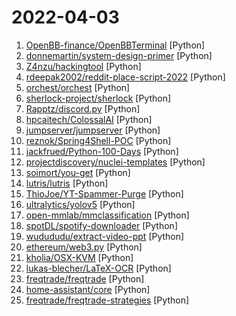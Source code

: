 # 2022-04-03

1. [OpenBB-finance/OpenBBTerminal](https://github.com/OpenBB-finance/OpenBBTerminal "Investment Research for Everyone.") [Python]
2. [donnemartin/system-design-primer](https://github.com/donnemartin/system-design-primer "Learn how to design large-scale systems. Prep for the system design interview. Includes Anki flashcards.") [Python]
3. [Z4nzu/hackingtool](https://github.com/Z4nzu/hackingtool "ALL IN ONE Hacking Tool For Hackers") [Python]
4. [rdeepak2002/reddit-place-script-2022](https://github.com/rdeepak2002/reddit-place-script-2022 "Script to draw an image onto r/place (https://www.reddit.com/r/place/)") [Python]
5. [orchest/orchest](https://github.com/orchest/orchest "Build data pipelines, the easy way 🛠️") [Python]
6. [sherlock-project/sherlock](https://github.com/sherlock-project/sherlock "🔎 Hunt down social media accounts by username across social networks") [Python]
7. [Rapptz/discord.py](https://github.com/Rapptz/discord.py "An API wrapper for Discord written in Python.") [Python]
8. [hpcaitech/ColossalAI](https://github.com/hpcaitech/ColossalAI "Colossal-AI: A Unified Deep Learning System for Large-Scale Parallel Training") [Python]
9. [jumpserver/jumpserver](https://github.com/jumpserver/jumpserver "JumpServer 是全球首款开源的堡垒机，是符合 4A 的专业运维安全审计系统。") [Python]
10. [reznok/Spring4Shell-POC](https://github.com/reznok/Spring4Shell-POC "Dockerized Spring4Shell (CVE-2022-22965) PoC application and exploit") [Python]
11. [jackfrued/Python-100-Days](https://github.com/jackfrued/Python-100-Days "Python - 100天从新手到大师") [Python]
12. [projectdiscovery/nuclei-templates](https://github.com/projectdiscovery/nuclei-templates "Community curated list of templates for the nuclei engine to find security vulnerabilities.") [Python]
13. [soimort/you-get](https://github.com/soimort/you-get "⏬ Dumb downloader that scrapes the web") [Python]
14. [lutris/lutris](https://github.com/lutris/lutris "Lutris desktop client in Python / PyGObject") [Python]
15. [ThioJoe/YT-Spammer-Purge](https://github.com/ThioJoe/YT-Spammer-Purge "Allows you easily scan for and delete scam comments using several methods.") [Python]
16. [ultralytics/yolov5](https://github.com/ultralytics/yolov5 "YOLOv5 🚀 in PyTorch > ONNX > CoreML > TFLite") [Python]
17. [open-mmlab/mmclassification](https://github.com/open-mmlab/mmclassification "OpenMMLab Image Classification Toolbox and Benchmark") [Python]
18. [spotDL/spotify-downloader](https://github.com/spotDL/spotify-downloader "Download your Spotify playlists and songs along with album art and metadata (from YouTube if a match is found).") [Python]
19. [wudududu/extract-video-ppt](https://github.com/wudududu/extract-video-ppt "extract the ppt in the video") [Python]
20. [ethereum/web3.py](https://github.com/ethereum/web3.py "A python interface for interacting with the Ethereum blockchain and ecosystem.") [Python]
21. [kholia/OSX-KVM](https://github.com/kholia/OSX-KVM "Run macOS on QEMU/KVM. With OpenCore + Big Sur + Monterey support now! Only commercial (paid) support is available now to avoid spammy issues. No Mac system is required.") [Python]
22. [lukas-blecher/LaTeX-OCR](https://github.com/lukas-blecher/LaTeX-OCR "pix2tex: Using a ViT to convert images of equations into LaTeX code.") [Python]
23. [freqtrade/freqtrade](https://github.com/freqtrade/freqtrade "Free, open source crypto trading bot") [Python]
24. [home-assistant/core](https://github.com/home-assistant/core "🏡 Open source home automation that puts local control and privacy first.") [Python]
25. [freqtrade/freqtrade-strategies](https://github.com/freqtrade/freqtrade-strategies "Free trading strategies for Freqtrade bot") [Python]
